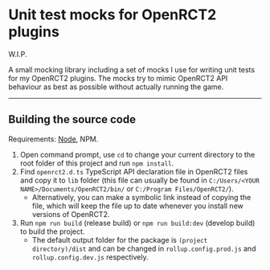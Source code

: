 # Unit test mocks for OpenRCT2 plugins

W.I.P.

A small mocking library including a set of mocks I use for writing unit tests for my OpenRCT2 plugins. The mocks try to mimic OpenRCT2 API behaviour as best as possible without actually running the game.

---

## Building the source code

Requirements: [Node](https://nodejs.org/en/), NPM.

1. Open command prompt, use `cd` to change your current directory to the root folder of this project and run `npm install`.
2. Find `openrct2.d.ts` TypeScript API declaration file in OpenRCT2 files and copy it to `lib` folder (this file can usually be found in `C:/Users/<YOUR NAME>/Documents/OpenRCT2/bin/` or `C:/Program Files/OpenRCT2/`).
    - Alternatively, you can make a symbolic link instead of copying the file, which will keep the file up to date whenever you install new versions of OpenRCT2.
3. Run `npm run build` (release build) or `npm run build:dev` (develop build) to build the project.
    - The default output folder for the package is `(project directory)/dist` and can be changed in `rollup.config.prod.js` and `rollup.config.dev.js` respectively.
